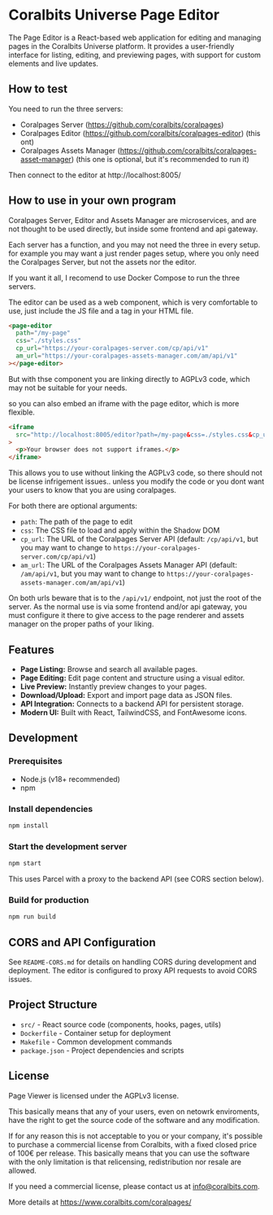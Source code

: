 # Coralbits Universe Page Editor

The Page Editor is a React-based web application for editing and managing pages in the Coralbits Universe platform. It provides a user-friendly interface for listing, editing, and previewing pages, with support for custom elements and live updates.

## How to test

You need to run the three servers:

- Coralpages Server (https://github.com/coralbits/coralpages)
- Coralpages Editor (https://github.com/coralbits/coralpages-editor) (this ont)
- Coralpages Assets Manager (https://github.com/coralbits/coralpages-asset-manager) (this one is
  optional, but it's recommended to run it)

Then connect to the editor at http://localhost:8005/

## How to use in your own program

Coralpages Server, Editor and Assets Manager are microservices, and are not thought to be used
directly, but inside some frontend and api gateway.

Each server has a function, and you may not need the three in every setup. for example you may want
a just render pages setup, where you only need the Coralpages Server, but not the assets nor the
editor.

If you want it all, I recomend to use Docker Compose to run the three servers.

The editor can be used as a web component, which is very comfortable to use, just include the JS
file and a <page-editor> tag in your HTML file.

```html
<page-editor
  path="/my-page"
  css="./styles.css"
  cp_url="https://your-coralpages-server.com/cp/api/v1"
  am_url="https://your-coralpages-assets-manager.com/am/api/v1"
></page-editor>
```

But with thse component you are linking directly to AGPLv3 code, which may not be suitable for your
needs.

so you can also embed an iframe with the page editor, which is more flexible.

```html
<iframe
  src="http://localhost:8005/editor?path=/my-page&css=./styles.css&cp_url=https://your-coralpages-server.com/cp/api/v1&am_url=https://your-coralpages-assets-manager.com/am/api/v1"
>
  <p>Your browser does not support iframes.</p>
</iframe>
```

This allows you to use without linking the AGPLv3 code, so there should not be license infrigement
issues.. unless you modify the code or you dont want your users to know that you are using
coralpages.

For both there are optional arguments:

- `path`: The path of the page to edit
- `css`: The CSS file to load and apply within the Shadow DOM
- `cp_url`: The URL of the Coralpages Server API (default: `/cp/api/v1`, but you may want to change to `https://your-coralpages-server.com/cp/api/v1`)
- `am_url`: The URL of the Coralpages Assets Manager API (default: `/am/api/v1`, but you may want to change to `https://your-coralpages-assets-manager.com/am/api/v1`)

On both urls beware that is to the `/api/v1/` endpoint, not just the root of the server. As the normal
use is via some frontend and/or api gateway, you must configure it there to give access to the
page renderer and assets manager on the proper paths of your liking.

## Features

- **Page Listing:** Browse and search all available pages.
- **Page Editing:** Edit page content and structure using a visual editor.
- **Live Preview:** Instantly preview changes to your pages.
- **Download/Upload:** Export and import page data as JSON files.
- **API Integration:** Connects to a backend API for persistent storage.
- **Modern UI:** Built with React, TailwindCSS, and FontAwesome icons.

## Development

### Prerequisites

- Node.js (v18+ recommended)
- npm

### Install dependencies

```bash
npm install
```

### Start the development server

```bash
npm start
```

This uses Parcel with a proxy to the backend API (see CORS section below).

### Build for production

```bash
npm run build
```

## CORS and API Configuration

See `README-CORS.md` for details on handling CORS during development and deployment. The editor is configured to proxy API requests to avoid CORS issues.

## Project Structure

- `src/` - React source code (components, hooks, pages, utils)
- `Dockerfile` - Container setup for deployment
- `Makefile` - Common development commands
- `package.json` - Project dependencies and scripts

## License

Page Viewer is licensed under the AGPLv3 license.

This basically means that any of your users, even on netowrk enviroments, have the
right to get the source code of the software and any modification.

If for any reason this is not acceptable to you or your company, it's possible to
purchase a commercial license from Coralbits, with a fixed closed price of 100€ per
release. This basically means that you can use the software with the only limitation
is that relicensing, redistribution nor resale are allowed.

If you need a commercial license, please contact us at info@coralbits.com.

More details at https://www.coralbits.com/coralpages/
